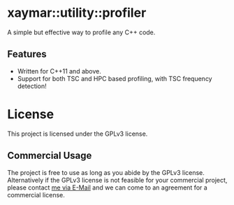 # xaymar::utility::profiler
A simple but effective way to profile any C++ code.

## Features
- Written for C++11 and above.
- Support for both TSC and HPC based profiling, with TSC frequency detection!

# License
This project is licensed under the GPLv3 license.

## Commercial Usage
The project is free to use as long as you abide by the GPLv3 license. Alternatively if the GPLv3 license is not feasible for your commercial project, please contact [me via E-Mail](mailto://info@xaymar.com) and we can come to an agreement for a commercial license.
